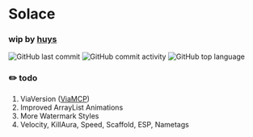 # Solace

### wip by [huys](https://github.com/huysuh)

![GitHub last commit](https://img.shields.io/github/last-commit/solaceclient/solace)
![GitHub commit activity](https://img.shields.io/github/commit-activity/t/solaceclient/Solace)
![GitHub top language](https://img.shields.io/github/languages/top/solaceclient/Solace)

### ✏️ todo 
1. ViaVersion ([ViaMCP](https://github.com/ViaVersionMCP/ViaMCP?tab=readme-ov-file#setup))
2. Improved ArrayList Animations
3. More Watermark Styles
4. Velocity, KillAura, Speed, Scaffold, ESP, Nametags
